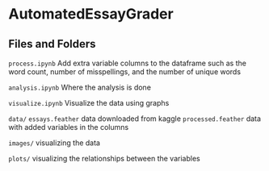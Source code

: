 # AutomatedEssayGrader

## Files and Folders

`process.ipynb`
Add extra variable columns to the dataframe such as the word count, number of misspellings, and the number of unique words

`analysis.ipynb`
Where the analysis is done

`visualize.ipynb`
Visualize the data using graphs

`data/`
    `essays.feather`
          data downloaded from kaggle
    `processed.feather`
        data with added variables in the columns

`images/`
visualizing the data

`plots/`
visualizing the relationships between the variables

